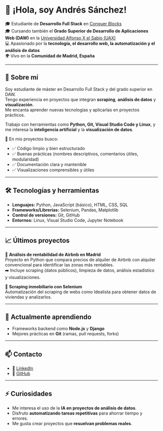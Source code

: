 # 👋 ¡Hola, soy Andrés Sánchez!

🎓 Estudiante de **Desarrollo Full Stack** en [Conquer Blocks](https://conquerblocks.com)  
🎓 Cursando también el **Grado Superior de Desarrollo de Aplicaciones Web (DAW)** en la [Universidad Alfonso X el Sabio (UAX)](https://www.uax.com)  
💻 Apasionado por la **tecnología, el desarrollo web, la automatización y el análisis de datos**  
🌍 Vivo en la **Comunidad de Madrid, España**  

---

## 🚀 Sobre mí
Soy estudiante de máster en Desarrollo Full Stack y del grado superior en DAW.  
Tengo experiencia en proyectos que integran **scraping**, **análisis de datos** y **visualización**.  
Me encanta aprender nuevas tecnologías y aplicarlas en proyectos prácticos.  

Trabajo con herramientas como **Python, Git, Visual Studio Code y Linux**, y me interesa la **inteligencia artificial** y la **visualización de datos**.  

🔎 En mis proyectos busco:  
- ✅ Código limpio y bien estructurado  
- ✅ Buenas prácticas (nombres descriptivos, comentarios útiles, modularidad)  
- ✅ Documentación clara y mantenible  
- ✅ Visualizaciones comprensibles y útiles  

---

## 🛠️ Tecnologías y herramientas
- **Lenguajes:** Python, JavaScript (básico), HTML, CSS, SQL  
- **Frameworks/Librerías:** Selenium, Pandas, Matplotlib  
- **Control de versiones:** Git, GitHub  
- **Entornos:** Linux, Visual Studio Code, Jupyter Notebook  

---

## 📈 Últimos proyectos
🔹 **Análisis de rentabilidad de Airbnb en Madrid**  
Proyecto en Python que compara precios de alquiler de Airbnb con alquiler convencional para identificar las zonas más rentables.  
➡️ Incluye scraping (datos públicos), limpieza de datos, análisis estadístico y visualizaciones.  

🔹 **Scraping inmobiliario con Selenium**  
Automatización del scraping de webs como Idealista para obtener datos de viviendas y analizarlos.  

---

## 🌱 Actualmente aprendiendo
- Frameworks backend como **Node.js** y **Django**  
- Mejores prácticas en **Git** (ramas, pull requests, forks)  

---

## 📫 Contacto
- 💼 [LinkedIn](#)  
- 🐙 [GitHub](#)  

---

## ⚡ Curiosidades
- Me interesa el uso de la **IA en proyectos de análisis de datos**.  
- Disfruto **automatizando tareas repetitivas** para ahorrar tiempo y errores.  
- Me gusta crear proyectos que **resuelvan problemas reales**.  
